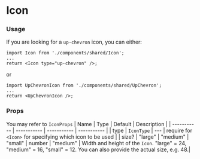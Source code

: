 # Icon

### Usage
If you are looking for a `up-chevron` icon, you can either:
```
import Icon from './components/shared/Icon';
...
return <Icon type="up-chevron" />;
```
or
```
import UpChevronIcon from './components/shared/UpChevron';
...
return <UpChevronIcon />;
```

### Props
You may refer to `IconProps`
| Name | Type | Default | Description |
| ----------- | ----------- | ----------- | ----------- |
| type | `IconType` | --- | require for `<Icon>` for specifying which icon to be used |
| size? | "large" \| "medium" \| "small" \| number | "medium" | Width and height of the `Icon`. "large" = 24, "medium" = 16, "small" = 12. You can also provide the actual size, e.g. 48.|